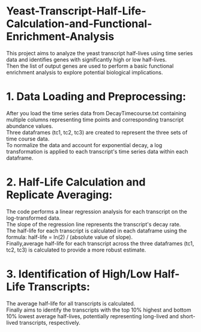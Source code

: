 # Yeast-Transcript-Half-Life-Calculation-and-Functional-Enrichment-Analysis
This project aims to analyze the yeast transcript half-lives using time series data and identifies genes with significantly high or low half-lives.<br>
Then the list of output genes are used to perform a basic functional enrichment analysis to explore potential biological implications.<br>

# 1. Data Loading and Preprocessing: 
After you load the time series data from DecayTimecourse.txt containing multiple columns representing time points and corresponding transcript abundance values.   <br>
Three dataframes (tc1, tc2, tc3) are created to represent the three sets of time course data.<br>
To normalize the data and account for exponential decay, a log transformation is applied to each transcript's time series data within each dataframe.<br>

# 2. Half-Life Calculation and Replicate Averaging:
The code performs a linear regression analysis for each transcript on the log-transformed data.<br>
The slope of the regression line represents the transcript's decay rate.<br>
The half-life for each transcript is calculated in each dataframe using the formula: half-life = ln(2) / (absolute value of slope).<br>
Finally,average half-life for each transcript across the three dataframes (tc1, tc2, tc3) is calculated to provide a more robust estimate.<br>

# 3. Identification of High/Low Half-Life Transcripts:
The average half-life for all transcripts is calculated.<br>
Finally aims to identify the transcripts with the top 10% highest and bottom 10% lowest average half-lives, potentially representing long-lived and short-lived transcripts, respectively.<br>

